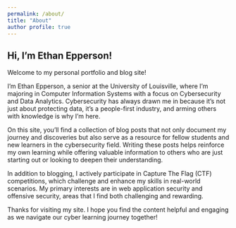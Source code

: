 ```yaml
---
permalink: /about/
title: "About"
author profile: true
---
```


## Hi, I’m Ethan Epperson!

Welcome to my personal portfolio and blog site!

I’m Ethan Epperson, a senior at the University of Louisville, where I’m majoring in Computer Information Systems with a focus on Cybersecurity and Data Analytics. Cybersecurity has always drawn me in because it’s not just about protecting data, it’s a people-first industry, and arming others with knowledge is why I’m here.

On this site, you’ll find a collection of blog posts that not only document my journey and discoveries but also serve as a resource for fellow students and new learners in the cybersecurity field. Writing these posts helps reinforce my own learning while offering valuable information to others who are just starting out or looking to deepen their understanding.

In addition to blogging, I actively participate in Capture The Flag (CTF) competitions, which challenge and enhance my skills in real-world scenarios. My primary interests are in web application security and offensive security, areas that I find both challenging and rewarding.

Thanks for visiting my site. I hope you find the content helpful and engaging as we navigate our cyber learning journey together!